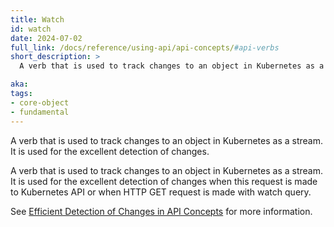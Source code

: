 ```yaml
---
title: Watch
id: watch
date: 2024-07-02
full_link: /docs/reference/using-api/api-concepts/#api-verbs
short_description: >
  A verb that is used to track changes to an object in Kubernetes as a stream.

aka:
tags:
- core-object
- fundamental
---
```

A verb that is used to track changes to an object in Kubernetes as a stream. It is used for the excellent detection of changes.

<!--more-->

A verb that is used to track changes to an object in Kubernetes as a stream. It is used for the excellent detection of changes when this request is made to Kubernetes API or when HTTP GET request is made with watch query.

See [Efficient Detection of Changes in API Concepts](/docs/reference/using-api/api-concepts/#efficient-detection-of-changes) for more information.
